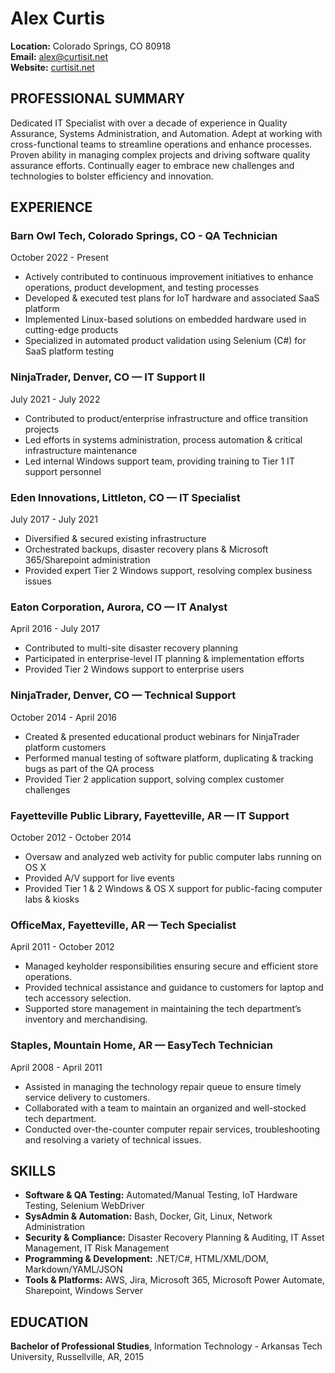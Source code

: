 # Alex Curtis
**Location:** Colorado Springs, CO 80918  
**Email:** [alex@curtisit.net](mailto:alex@curtisit.net)  
**Website:** [curtisit.net](https://curtisit.net)  

## PROFESSIONAL SUMMARY
Dedicated IT Specialist with over a decade of experience in Quality Assurance, Systems Administration, and Automation. Adept at working with cross-functional teams to streamline operations and enhance processes. Proven ability in managing complex projects and driving software quality assurance efforts. Continually eager to embrace new challenges and technologies to bolster efficiency and innovation.

## EXPERIENCE

### Barn Owl Tech, Colorado Springs, CO - QA Technician
October 2022 - Present
- Actively contributed to continuous improvement initiatives to enhance operations, product development, and testing processes
- Developed & executed test plans for IoT hardware and associated SaaS platform
- Implemented Linux-based solutions on embedded hardware used in cutting-edge products
- Specialized in automated product validation using Selenium (C#) for SaaS platform testing

### NinjaTrader, Denver, CO — IT Support II
July 2021 - July 2022
- Contributed to product/enterprise infrastructure and office transition projects
- Led efforts in systems administration, process automation & critical infrastructure maintenance
- Led internal Windows support team, providing training to Tier 1 IT support personnel

### Eden Innovations, Littleton, CO — IT Specialist
July 2017 - July 2021
- Diversified & secured existing infrastructure
- Orchestrated backups, disaster recovery plans & Microsoft 365/Sharepoint administration
- Provided expert Tier 2 Windows support, resolving complex business issues

### Eaton Corporation, Aurora, CO — IT Analyst
April 2016 - July 2017
- Contributed to multi-site disaster recovery planning
- Participated in enterprise-level IT planning & implementation efforts
- Provided Tier 2 Windows support to enterprise users

### NinjaTrader, Denver, CO — Technical Support
October 2014 - April 2016
- Created & presented educational product webinars for NinjaTrader platform customers
- Performed manual testing of software platform, duplicating & tracking bugs as part of the QA process
- Provided Tier 2 application support, solving complex customer challenges

### Fayetteville Public Library, Fayetteville, AR — IT Support
October 2012 - October 2014
- Oversaw and analyzed web activity for public computer labs running on OS X
- Provided A/V support for live events
- Provided Tier 1 & 2 Windows & OS X support for public-facing computer labs & kiosks

### OfficeMax, Fayetteville, AR — Tech Specialist
April 2011 - October 2012
- Managed keyholder responsibilities ensuring secure and efficient store operations.
- Provided technical assistance and guidance to customers for laptop and tech accessory selection.
- Supported store management in maintaining the tech department’s inventory and merchandising.

### Staples, Mountain Home, AR — EasyTech Technician
April 2008 - April 2011
- Assisted in managing the technology repair queue to ensure timely service delivery to customers.
- Collaborated with a team to maintain an organized and well-stocked tech department.
- Conducted over-the-counter computer repair services, troubleshooting and resolving a variety of technical issues.

## SKILLS
- **Software & QA Testing:** Automated/Manual Testing, IoT Hardware Testing, Selenium WebDriver
- **SysAdmin & Automation:** Bash, Docker, Git, Linux, Network Administration
- **Security & Compliance:** Disaster Recovery Planning & Auditing, IT Asset Management, IT Risk Management
- **Programming & Development:** .NET/C#, HTML/XML/DOM, Markdown/YAML/JSON
- **Tools & Platforms:** AWS, Jira, Microsoft 365, Microsoft Power Automate, Sharepoint, Windows Server

## EDUCATION
**Bachelor of Professional Studies**, Information Technology - Arkansas Tech University, Russellville, AR, 2015
